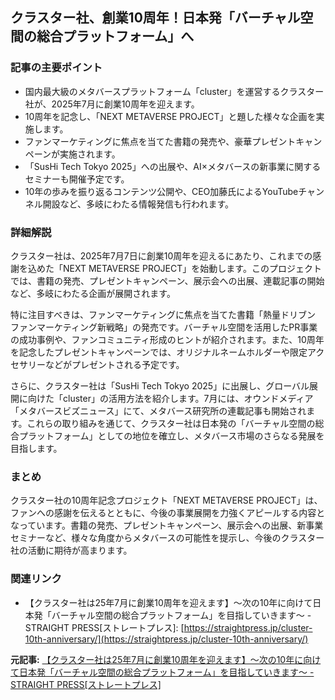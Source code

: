 ## クラスター社、創業10周年！日本発「バーチャル空間の総合プラットフォーム」へ

### 記事の主要ポイント

* 国内最大級のメタバースプラットフォーム「cluster」を運営するクラスター社が、2025年7月に創業10周年を迎えます。
* 10周年を記念し、「NEXT METAVERSE PROJECT」と題した様々な企画を実施します。
* ファンマーケティングに焦点を当てた書籍の発売や、豪華プレゼントキャンペーンが実施されます。
* 「SusHi Tech Tokyo 2025」への出展や、AI×メタバースの新事業に関するセミナーも開催予定です。
* 10年の歩みを振り返るコンテンツ公開や、CEO加藤氏によるYouTubeチャンネル開設など、多岐にわたる情報発信も行われます。

### 詳細解説

クラスター社は、2025年7月7日に創業10周年を迎えるにあたり、これまでの感謝を込めた「NEXT METAVERSE PROJECT」を始動します。このプロジェクトでは、書籍の発売、プレゼントキャンペーン、展示会への出展、連載記事の開始など、多岐にわたる企画が展開されます。

特に注目すべきは、ファンマーケティングに焦点を当てた書籍「熱量ドリブン ファンマーケティング新戦略」の発売です。バーチャル空間を活用したPR事業の成功事例や、ファンコミュニティ形成のヒントが紹介されます。また、10周年を記念したプレゼントキャンペーンでは、オリジナルネームホルダーや限定アクセサリーなどがプレゼントされる予定です。

さらに、クラスター社は「SusHi Tech Tokyo 2025」に出展し、グローバル展開に向けた「cluster」の活用方法を紹介します。7月には、オウンドメディア「メタバースビズニュース」にて、メタバース研究所の連載記事も開始されます。これらの取り組みを通じて、クラスター社は日本発の「バーチャル空間の総合プラットフォーム」としての地位を確立し、メタバース市場のさらなる発展を目指します。

### まとめ

クラスター社の10周年記念プロジェクト「NEXT METAVERSE PROJECT」は、ファンへの感謝を伝えるとともに、今後の事業展開を力強くアピールする内容となっています。書籍の発売、プレゼントキャンペーン、展示会への出展、新事業セミナーなど、様々な角度からメタバースの可能性を提示し、今後のクラスター社の活動に期待が高まります。

### 関連リンク

* 【クラスター社は25年7月に創業10周年を迎えます】～次の10年に向けて日本発「バーチャル空間の総合プラットフォーム」を目指していきます～ - STRAIGHT PRESS[ストレートプレス]: [https://straightpress.jp/cluster-10th-anniversary/](https://straightpress.jp/cluster-10th-anniversary/)


**元記事:** [【クラスター社は25年7月に創業10周年を迎えます】～次の10年に向けて日本発「バーチャル空間の総合プラットフォーム」を目指していきます～ - STRAIGHT PRESS[ストレートプレス]](https://straightpress.jp/company_news/detail?pr=000000350.000017626)